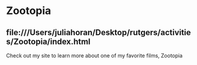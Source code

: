 
  # Zootopia 
  
  
  ## file:///Users/juliahoran/Desktop/rutgers/activities/Zootopia/index.html
  
  Check out my site to learn more about one of my favorite films, Zootopia
